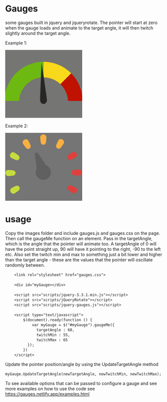 # Gauges
some gauges built in jquery and jqueryrotate. The pointer will start at zero when the gauge loads and animate to the target angle, it will then twitch slightly around the target angle.

Example 1:

![Example 1](GaugeExample1.gif?raw=true "Example 1")

Example 2:

![Example 2](GaugeExample2.gif?raw=true "Example 2")

# usage

Copy the images folder and include gauges.js and gauges.css on the page. Then call the gaugeMe function on an element. Pass in the targetAngle, which is the angle that the pointer will animate too. A targetAngle of 0 will have the point straight up, 90 will have it pointing to the right, -90 to the left etc. Also set the twitch min and max to something just a bit lower and higher than the target angle - these are the values that the pointer will oscillate randomly between.

```
    <link rel="stylesheet" href="gauges.css">
    
    <div id="myGauge></div>
    
    <script src="scripts/jquery-3.3.1.min.js"></script>
    <script src="scripts/jQueryRotate"></script>
    <script src="scripts/jquery-gauges.js"></script>

    <script type="text/javascript">
        $(document).ready(function () {
            var myGauge = $("#myGauge").gaugeMe({
              targetAngle : 60,
              twitchMin : 55,
              twitchMax : 65
          });
        })
    </script>
```
Update the pointer position/angle by using the UpdateTargetAngle method

```
myGauge.UpdateTargetAngle(newTargetAngle, newTwitchMin, newTwitchMax);
```

To see available options that can be passed to configure a gauge and see more examples on how to use the code see https://gauges.netlify.app/examples.html
